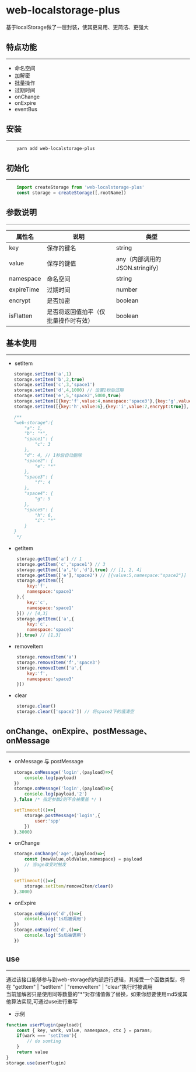 # web-localstorage-plus

基于localStorage做了一层封装，使其更易用、更简洁、更强大

## 特点功能

---

 - 命名空间
 - 加解密
 - 批量操作
 - 过期时间
 - onChange
 - onExpire
 - eventBus

## 安装

---

```js
    yarn add web-localstorage-plus
```

## 初始化

---

```ts
    import createStorage from 'web-localstorage-plus'
    const storage = createStorage([,rootName])
```

## 参数说明

---

 | 属性名 | 说明 | 类型 | 
 | --- | --- | --- | 
 | key | 保存的键名 | string | 
 | value | 保存的键值 | any（内部调用的JSON.stringify） | 
 | namespace | 命名空间 | string |
 | expireTime | 过期时间 | number | 
 | encrypt | 是否加密 | boolean |
 | isFlatten | 是否将返回值拍平（仅批量操作时有效） | boolean |

## 基本使用

---

 - setItem

 ```js
    storage.setItem('a',1)
    storage.setItem('b',2,true)
    storage.setItem('c',3,'space1')
    storage.setItem('d',4,1000) // 设置1秒后过期
    storage.setItem('e',5,'space2',5000,true)
    storage.setItem([{key:'f',value:4,namespace:'space3'},{key:'g',value:5,namespace:'space4'}])
    storage.setItem([{key:'h',value:6},{key:'i',value:7,encrypt:true}],'space5')

    /**
    "web-storage":{
        "a": 1,
        "b": "*",
        "space1": {
            "c": 3
        },
        "d": 4, // 1秒后自动删除
        "space2": {
            "e": "*"
        },
        "space3": {
            "f": 4
        },
        "space4": {
            "g": 5
        },
        "space5": {
            "h": 6,
            "i": "*"
        }
    }
     */
 ```

- getItem

```js
    storage.getItem('a') // 1
    storage.getItem('c','space1') // 3
    storage.getItem(['a','b','d'],true) // [1, 2, 4]
    storage.getItem(['e'],'space2') // [{value:5,namespace:"space2"}]
    storage.getItem([{
        key:'f',
        namespace:'space3'
    },{
        key:'c',
        namespace:'space1'
    }]) // [4,3]
    storage.getItem(['a',{
        key:'c',
        namespace:'space1'
    }],true) // [1,3]

```

- removeItem

```js
    storage.removeItem('a') 
    storage.removeItem('f','space3')
    storage.removeItem(['a',{
        key:'f',
        namespace:'space3'
    }])
```

- clear

```js
    storage.clear()
    storage.clear(['space2']) // 将space2下的值清空
```

## onChange、onExpire、postMessage、onMessage

---

 - onMessage 与 postMessage

 ```js
    storage.onMessage('login',(payload)=>{
        console.log(payload)
    })
    storage.onMessage('login',(payload)=>{
        console.log(payload,'2')
    },false /* 指定参数2则不会被覆盖 */ )

    setTimeout(()=>{
        storage.postMessage('login',{
            user:'spp'
        })
    },3000)
 ```

 - onChange

 ```js
    storage.onChange('age',(payload)=>{
        const {newValue,oldValue,namespace} = payload
        // 当age改变时触发
    })

    setTimeout(()=>{
        storage.setItem/removeItem/clear()
    },3000)

 ```

 - onExpire

 ```js
    storage.onExpire('d',()=>{
        console.log('1s后被调用')
    })
    storage.onExpire('d',()=>{
        console.log('5s后被调用')
    })
 ```

## use

---

  通过该接口能够参与到web-storage的内部运行逻辑，其接受一个函数类型，将在 "getItem" | "setItem" | "removeItem" | "clear"执行时被调用  
  当前加解密只是使用同等数量的"*"对存储值做了替换，如果你想要使用md5或其他算法实现,可通过use进行重写

- 示例

```js
function userPlugin(payload){
    const { key, wark, value, namespace, ctx } = params;
    if(wark === 'setItem'){
        // do somting
    }
    return value
}
storage.use(userPlugin)
```



